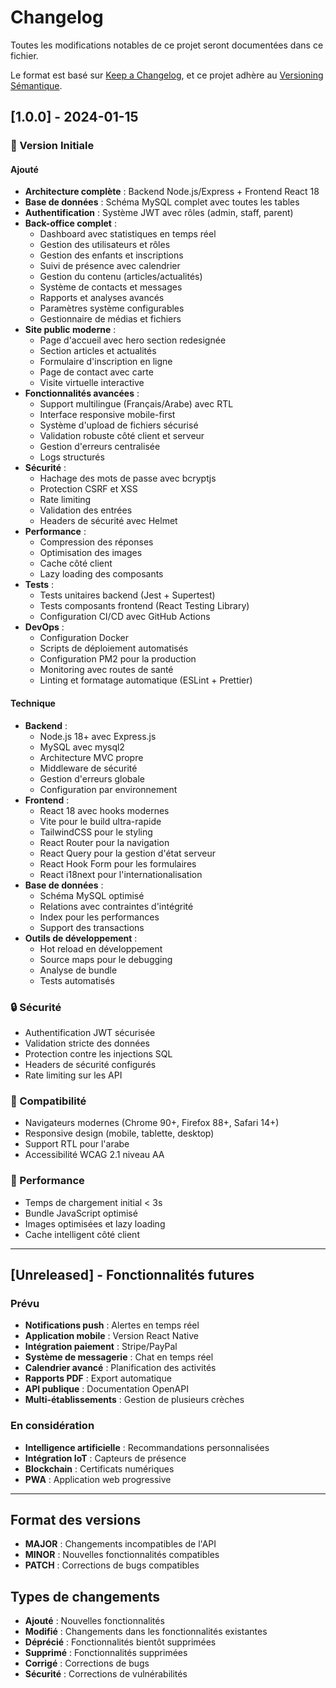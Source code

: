 # Changelog

Toutes les modifications notables de ce projet seront documentées dans ce fichier.

Le format est basé sur [Keep a Changelog](https://keepachangelog.com/fr/1.0.0/),
et ce projet adhère au [Versioning Sémantique](https://semver.org/lang/fr/).

## [1.0.0] - 2024-01-15

### 🎉 Version Initiale

#### Ajouté
- **Architecture complète** : Backend Node.js/Express + Frontend React 18
- **Base de données** : Schéma MySQL complet avec toutes les tables
- **Authentification** : Système JWT avec rôles (admin, staff, parent)
- **Back-office complet** :
  - Dashboard avec statistiques en temps réel
  - Gestion des utilisateurs et rôles
  - Gestion des enfants et inscriptions
  - Suivi de présence avec calendrier
  - Gestion du contenu (articles/actualités)
  - Système de contacts et messages
  - Rapports et analyses avancés
  - Paramètres système configurables
  - Gestionnaire de médias et fichiers
- **Site public moderne** :
  - Page d'accueil avec hero section redesignée
  - Section articles et actualités
  - Formulaire d'inscription en ligne
  - Page de contact avec carte
  - Visite virtuelle interactive
- **Fonctionnalités avancées** :
  - Support multilingue (Français/Arabe) avec RTL
  - Interface responsive mobile-first
  - Système d'upload de fichiers sécurisé
  - Validation robuste côté client et serveur
  - Gestion d'erreurs centralisée
  - Logs structurés
- **Sécurité** :
  - Hachage des mots de passe avec bcryptjs
  - Protection CSRF et XSS
  - Rate limiting
  - Validation des entrées
  - Headers de sécurité avec Helmet
- **Performance** :
  - Compression des réponses
  - Optimisation des images
  - Cache côté client
  - Lazy loading des composants
- **Tests** :
  - Tests unitaires backend (Jest + Supertest)
  - Tests composants frontend (React Testing Library)
  - Configuration CI/CD avec GitHub Actions
- **DevOps** :
  - Configuration Docker
  - Scripts de déploiement automatisés
  - Configuration PM2 pour la production
  - Monitoring avec routes de santé
  - Linting et formatage automatique (ESLint + Prettier)

#### Technique
- **Backend** :
  - Node.js 18+ avec Express.js
  - MySQL avec mysql2
  - Architecture MVC propre
  - Middleware de sécurité
  - Gestion d'erreurs globale
  - Configuration par environnement
- **Frontend** :
  - React 18 avec hooks modernes
  - Vite pour le build ultra-rapide
  - TailwindCSS pour le styling
  - React Router pour la navigation
  - React Query pour la gestion d'état serveur
  - React Hook Form pour les formulaires
  - React i18next pour l'internationalisation
- **Base de données** :
  - Schéma MySQL optimisé
  - Relations avec contraintes d'intégrité
  - Index pour les performances
  - Support des transactions
- **Outils de développement** :
  - Hot reload en développement
  - Source maps pour le debugging
  - Analyse de bundle
  - Tests automatisés

### 🔒 Sécurité
- Authentification JWT sécurisée
- Validation stricte des données
- Protection contre les injections SQL
- Headers de sécurité configurés
- Rate limiting sur les API

### 📱 Compatibilité
- Navigateurs modernes (Chrome 90+, Firefox 88+, Safari 14+)
- Responsive design (mobile, tablette, desktop)
- Support RTL pour l'arabe
- Accessibilité WCAG 2.1 niveau AA

### 🚀 Performance
- Temps de chargement initial < 3s
- Bundle JavaScript optimisé
- Images optimisées et lazy loading
- Cache intelligent côté client

---

## [Unreleased] - Fonctionnalités futures

### Prévu
- **Notifications push** : Alertes en temps réel
- **Application mobile** : Version React Native
- **Intégration paiement** : Stripe/PayPal
- **Système de messagerie** : Chat en temps réel
- **Calendrier avancé** : Planification des activités
- **Rapports PDF** : Export automatique
- **API publique** : Documentation OpenAPI
- **Multi-établissements** : Gestion de plusieurs crèches

### En considération
- **Intelligence artificielle** : Recommandations personnalisées
- **Intégration IoT** : Capteurs de présence
- **Blockchain** : Certificats numériques
- **PWA** : Application web progressive

---

## Format des versions

- **MAJOR** : Changements incompatibles de l'API
- **MINOR** : Nouvelles fonctionnalités compatibles
- **PATCH** : Corrections de bugs compatibles

## Types de changements

- **Ajouté** : Nouvelles fonctionnalités
- **Modifié** : Changements dans les fonctionnalités existantes
- **Déprécié** : Fonctionnalités bientôt supprimées
- **Supprimé** : Fonctionnalités supprimées
- **Corrigé** : Corrections de bugs
- **Sécurité** : Corrections de vulnérabilités
